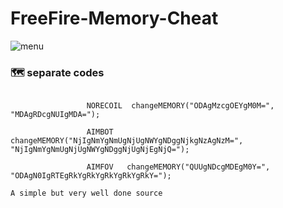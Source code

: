 # FreeFire-Memory-Cheat



![menu](https://user-images.githubusercontent.com/83485103/160306636-0a846ec6-8911-4b59-ba36-3414d10a5b18.png)

### :world_map: separate codes

```` 
                
                 NORECOIL  changeMEMORY("ODAgMzcgOEYgM0M=", "MDAgRDcgNUIgMDA=");     

                 AIMBOT changeMEMORY("NjIgNmYgNmUgNjUgNWYgNDggNjkgNzAgNzM=", "NjIgNmYgNmUgNjUgNWYgNDggNjUgNjEgNjQ=");

                 AIMFOV   changeMEMORY("QUUgNDcgMDEgM0Y=", "ODAgN0IgRTEgRkYgRkYgRkYgRkYgRkY=");

A simple but very well done source
